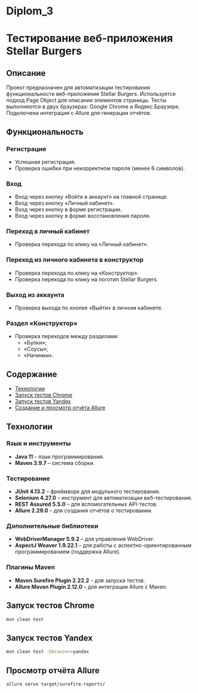 # Diplom_3
# Тестирование веб-приложения Stellar Burgers

## Описание
Проект предназначен для автоматизации тестирования функциональности веб-приложения Stellar Burgers. Используется подход Page Object для описания элементов страницы. Тесты выполняются в двух браузерах: Google Chrome и Яндекс.Браузере. Подключена интеграция с Allure для генерации отчётов.

## Функциональность

### Регистрация
- Успешная регистрация.
- Проверка ошибки при некорректном пароле (менее 6 символов).

### Вход
- Вход через кнопку «Войти в аккаунт» на главной странице.
- Вход через кнопку «Личный кабинет».
- Вход через кнопку в форме регистрации.
- Вход через кнопку в форме восстановления пароля.

### Переход в личный кабинет
- Проверка перехода по клику на «Личный кабинет».

### Переход из личного кабинета в конструктор
- Проверка перехода по клику на «Конструктор».
- Проверка перехода по клику на логотип Stellar Burgers.

### Выход из аккаунта
- Проверка выхода по кнопке «Выйти» в личном кабинете.

### Раздел «Конструктор»
- Проверка переходов между разделами:
  - «Булки»;
  - «Соусы»;
  - «Начинки».

## Содержание
- [Технологии](#Технологии)
- [Запуск тестов Chrome](#Запуск-тестов-Chrome)
- [Запуск тестов Yandex](#Запуск-тестов-Yandex)
- [Создание и просмотр отчёта Allure](#Создание-и-просмотр-отчёта-Allure)

## Технологии

### Язык и инструменты
- **Java 11** – язык программирования.
- **Maven 3.9.7** – система сборки.

### Тестирование
- **JUnit 4.13.2** – фреймворк для модульного тестирования.
- **Selenium 4.27.0** – инструмент для автоматизации веб-тестирования.
- **REST Assured 5.5.0** – для вспомогательных API-тестов.
- **Allure 2.29.0** – для создания отчётов о тестировании.

### Дополнительные библиотеки
- **WebDriverManager 5.9.2** – для управления WebDriver.
- **AspectJ Weaver 1.9.22.1** – для работы с аспектно-ориентированным программированием (поддержка Allure).

### Плагины Maven
- **Maven Surefire Plugin 2.22.2** – для запуска тестов.
- **Allure Maven Plugin 2.12.0** – для интеграции Allure с Maven.

## Запуск тестов Chrome

```bash
mvn clean test
```

## Запуск тестов Yandex

```bash
mvn clean test -Dbrowser=yandex
```

## Просмотр отчёта Allure

```bash
allure serve target/surefire-reports/
```